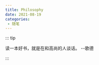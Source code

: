```yaml
---
title: Philosophy
date: 2021-08-19
categories:
 - 随笔
---
```


<!-- more -->



::: tip

读一本好书，就是在和高尚的人谈话。 --歌德

:::